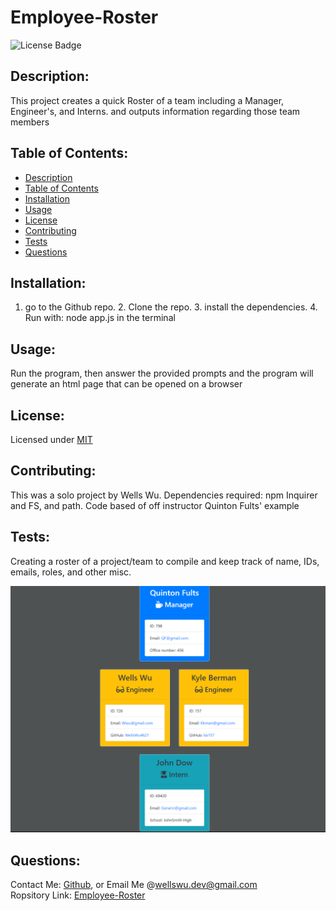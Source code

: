 # Employee-Roster  
  ![License Badge](https://img.shields.io/badge/license-MIT-green)
  
  ## Description:  
  This project creates a quick Roster of a team including a Manager, Engineer's, and Interns. and outputs information regarding those team members

  ## Table of Contents:  
  - [Description](#-description)
  - [Table of Contents](#-table-of-contents)
  - [Installation](#-installation)
  - [Usage](#-usage)
  - [License](#-license)
  - [Contributing](#-contributing)
  - [Tests](#-tests)
  - [Questions](#-questions)

  ## Installation:  
  1. go to the Github repo. 2. Clone the repo. 3. install the dependencies. 4. Run with: node app.js in the terminal

  ## Usage:  
  Run the program, then answer the provided prompts and the program will generate an html page that can be opened on a browser
  
  ## License:  
  Licensed under [MIT](./LICENSE)
  
  ## Contributing:  
  This was a solo project by Wells Wu. Dependencies required: npm Inquirer and FS, and path. Code based of off instructor Quinton Fults' example
  
  ## Tests:  
  Creating a roster of a project/team to compile and keep track of name, IDs, emails, roles, and other misc.

  ![Employee-Roster](./images/htmlimage.png)
  
  ## Questions:  
  Contact Me: [Github](https://gist.github.com/WellsWu4621), or Email Me @wellswu.dev@gmail.com  
  Ropsitory Link: [Employee-Roster](https://github.com/WellsWu4621/Employee-Roster)

